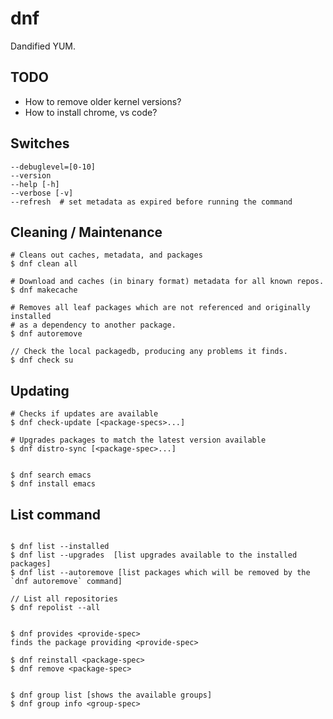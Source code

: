 # dnf

Dandified YUM.

## TODO

* How to remove older kernel versions?
* How to install chrome, vs code?

## Switches

```
--debuglevel=[0-10]
--version
--help [-h]
--verbose [-v]
--refresh  # set metadata as expired before running the command
```

## Cleaning / Maintenance

```
# Cleans out caches, metadata, and packages
$ dnf clean all

# Download and caches (in binary format) metadata for all known repos.
$ dnf makecache

# Removes all leaf packages which are not referenced and originally installed
# as a dependency to another package.
$ dnf autoremove

// Check the local packagedb, producing any problems it finds.
$ dnf check su
```

## Updating

```
# Checks if updates are available
$ dnf check-update [<package-specs>...]

# Upgrades packages to match the latest version available
$ dnf distro-sync [<package-spec>...]


$ dnf search emacs
$ dnf install emacs
```


## List command

```

$ dnf list --installed
$ dnf list --upgrades  [list upgrades available to the installed packages]
$ dnf list --autoremove [list packages which will be removed by the `dnf autoremove` command]

// List all repositories
$ dnf repolist --all


$ dnf provides <provide-spec>
finds the package providing <provide-spec>

$ dnf reinstall <package-spec>
$ dnf remove <package-spec>


$ dnf group list [shows the available groups]
$ dnf group info <group-spec>
```
